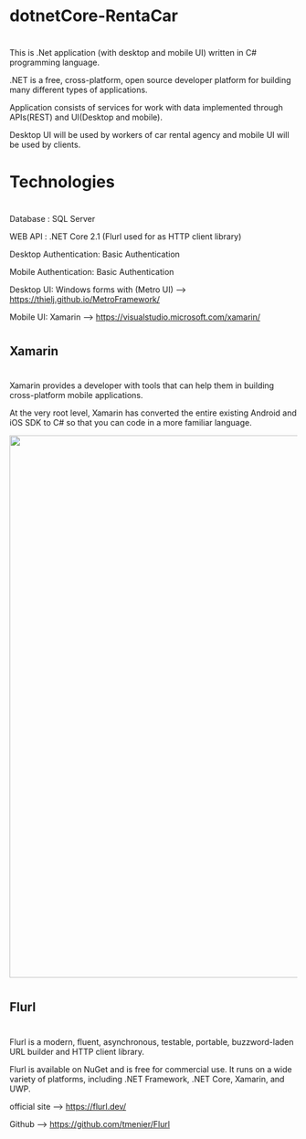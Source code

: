 # dotnetCore-RentaCar
#
This is .Net application (with desktop and mobile UI) written in C# programming language.

.NET is a free, cross-platform, open source developer platform for building many different types of applications.

Application consists of services for work with data implemented through APIs(REST) and UI(Desktop and mobile).

Desktop UI will be used by workers of car rental agency and mobile UI will be used by clients.
#


# Technologies
#
Database : SQL Server

WEB API : .NET Core 2.1 (Flurl used for as HTTP client library)

Desktop Authentication: Basic Authentication

Mobile Authentication: Basic Authentication

Desktop UI: Windows forms with (Metro UI) --> https://thielj.github.io/MetroFramework/

Mobile UI: Xamarin --> https://visualstudio.microsoft.com/xamarin/
#

## Xamarin
#
Xamarin provides a developer with tools that can help them in building cross-platform mobile applications.

At the very root level, Xamarin has converted the entire existing Android and iOS SDK to C# so that you can code in a more familiar language.

<img src="https://thewindowsclub-thewindowsclubco.netdna-ssl.com/wp-content/uploads/2017/04/Xamarin-Illustration.jpg" width="950" >

#

## Flurl
#
Flurl is a modern, fluent, asynchronous, testable, portable, buzzword-laden URL builder and HTTP client library.

Flurl is available on NuGet and is free for commercial use. It runs on a wide variety of platforms, including .NET Framework, .NET Core, Xamarin, and UWP.

official site --> https://flurl.dev/

Github --> https://github.com/tmenier/Flurl
